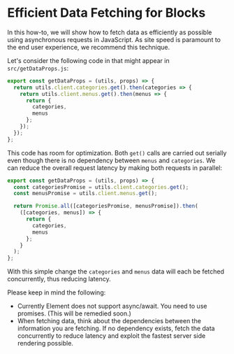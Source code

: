 # Efficient Data Fetching for Blocks

In this how-to, we will show how to fetch data as efficiently as possible using asynchronous requests in JavaScript. As site speed is paramount to the end user experience, we recommend this technique.

Let's consider the following code in that might appear in `src/getDataProps.js`:

```js
export const getDataProps = (utils, props) => {
  return utils.client.categories.get().then(categories => {
    return utils.client.menus.get().then(menus => {
      return {
        categories,
        menus
      };
    });
  });
};
```

This code has room for optimization. Both `get()` calls are carried out serially even though there is no dependency between `menus` and `categories`. We can reduce the overall request latency by making both requests in parallel:

```js
export const getDataProps = (utils, props) => {
  const categoriesPromise = utils.client.categories.get();
  const menusPromise = utils.client.menus.get();

  return Promise.all([categoriesPromise, menusPromise]).then(
    ([categories, menus]) => {
      return {
        categories,
        menus
      };
    }
  );
};
```

With this simple change the `categories` and `menus` data will each be fetched concurrently, thus reducing latency.

Please keep in mind the following:

- Currently Element does not support async/await. You need to use promises. (This will be remedied soon.)
- When fetching data, think about the dependencies between the information you are fetching. If no
  dependency exists, fetch the data concurrently to reduce latency and exploit the fastest server side
  rendering possible.
